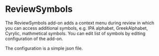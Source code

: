 # ReviewSymbols

The ReviewSymbols add-on adds a context menu during review in which you can access additional symbols, e.g. IPA alphabet,
GreekAlphabet, Cyrylic, mathmetical symbols. You can edit list of symbols by editing configuration of the add-on.

The configuration is a simple json file.
